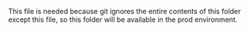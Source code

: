 This file is needed because git ignores the entire contents of this folder except this file, so this folder will be available in the prod environment.